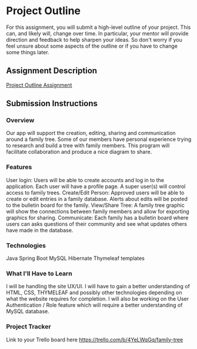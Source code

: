 # Project Outline
For this assignment, you will submit a high-level outline of your project. This can, and likely will, change over time. In particular, your mentor will provide direction and feedback to help sharpen your ideas. So don't worry if you feel unsure about some aspects of the outline or if you have to change some things later.

## Assignment Description
[Project Outline Assignment](https://education.launchcode.org/liftoff/modules/assignments/project-outline)

## Submission Instructions

### Overview
Our app will support the creation, editing, sharing and communication around a family tree. Some of our members have personal experience trying to research and build a tree with family members. This program will facilitate collaboration and produce a nice diagram to share.
### Features
User login: Users will be able to create accounts and log in to the application. Each user will have a profile page. A super user(s) will control access to family trees.
Create/Edit Person: Approved users will be able to create or edit entries in a family database. Alerts about edits will be posted to the bulletin board for the family.
View/Share Tree: A family tree graphic will show the connections between family members and allow for exporting graphics for sharing.
Communicate: Each family has a bulletin board where users can asks questions of their community and see what updates others have made in the database.
### Technologies
Java
Spring Boot
MySQL
Hibernate
Thymeleaf templates
### What I'll Have to Learn
I will be handling the site UX/UI. I will have to gain a better understanding of HTML, CSS, THYMELEAF and possibly other technologies depending on what the website requires for completion. I will also be working on the User Authentication / Role feature which will require a better understanding of MySQL database.
### Project Tracker
Link to your Trello board here
https://trello.com/b/4YeLWqGq/family-tree
